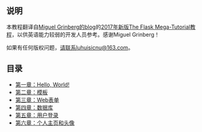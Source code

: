 ## 说明
本教程翻译自[Miguel Grinberg的blog](https://blog.miguelgrinberg.com)的[2017年新版The Flask Mega-Tutorial教程](https://blog.miguelgrinberg.com/post/the-flask-mega-tutorial-part-i-hello-world)，以供英语能力较弱的开发人员参考。感谢Miguel Grinberg！

如果有任何版权问题，请联系luhuisicnu@163.com。

## 目录
* [第一章：Hello, World!](https://github.com/luhuisicnu/The-Flask-Mega-Tutorial-zh/blob/master/docs/%E7%AC%AC%E4%B8%80%E7%AB%A0%EF%BC%9AHello%2C%20World!.md)
* [第二章：模板](https://github.com/luhuisicnu/The-Flask-Mega-Tutorial-zh/blob/master/docs/%E7%AC%AC%E4%BA%8C%E7%AB%A0%EF%BC%9A%E6%A8%A1%E6%9D%BF.md)
* [第三章：Web表单](https://github.com/luhuisicnu/The-Flask-Mega-Tutorial-zh/blob/master/docs/%E7%AC%AC%E4%B8%89%E7%AB%A0%EF%BC%9AWeb%E8%A1%A8%E5%8D%95.md)
* [第四章：数据库](https://github.com/luhuisicnu/The-Flask-Mega-Tutorial-zh/blob/master/docs/%e7%ac%ac%e5%9b%9b%e7%ab%a0%ef%bc%9a%e6%95%b0%e6%8d%ae%e5%ba%93.md)
* [第五章：用户登录](https://github.com/luhuisicnu/The-Flask-Mega-Tutorial-zh/blob/master/docs/%e7%ac%ac%e4%ba%94%e7%ab%a0%ef%bc%9a%e7%94%a8%e6%88%b7%e7%99%bb%e5%bd%95.md)
* [第六章：个人主页和头像](https://github.com/luhuisicnu/The-Flask-Mega-Tutorial-zh/blob/master/docs/%e7%ac%ac%e5%85%ad%e7%ab%a0%ef%bc%9a%e4%b8%aa%e4%ba%ba%e4%b8%bb%e9%a1%b5%e5%92%8c%e5%a4%b4%e5%83%8f.md)
